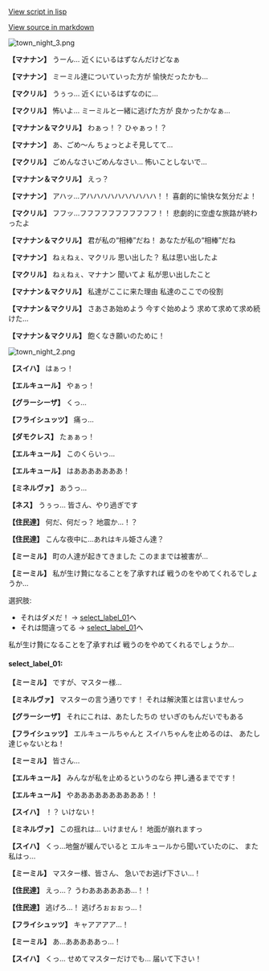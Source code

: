 [View script in lisp](../scripts/202103120.txt)

[View source in markdown](202103120.md)

![town_night_3.png](../images/backgrounds/town_night_3.png)

**【マナナン】**
うーん…
近くにいるはずなんだけどなぁ

**【マナナン】**
ミーミル達についていった方が
愉快だったかも…

**【マクリル】**
うぅっ…
近くにいるはずなのに…

**【マクリル】**
怖いよ…
ミーミルと一緒に逃げた方が
良かったかなぁ…

**【マナナン＆マクリル】**
わぁっ！？
ひゃぁっ！？

**【マナナン】**
あ、ごめ～ん
ちょっとよそ見してて…

**【マクリル】**
ごめんなさいごめんなさい…
怖いことしないで…

**【マナナン＆マクリル】**
えっ？

**【マナナン】**
アハッ…アハハハハハハハハハハ！！
喜劇的に愉快な気分だよ！

**【マクリル】**
フフッ…フフフフフフフフフフフ！！
悲劇的に空虚な旅路が終わったよ

**【マナナン＆マクリル】**
君が私の“相棒”だね！
あなたが私の“相棒”だね

**【マナナン】**
ねぇねぇ、マクリル
思い出した？
私は思い出したよ

**【マクリル】**
ねぇねぇ、マナナン
聞いてよ
私が思い出したこと

**【マナナン＆マクリル】**
私達がここに来た理由
私達のここでの役割

**【マナナン＆マクリル】**
さあさあ始めよう
今すぐ始めよう
求めて求めて求め続けた…

**【マナナン＆マクリル】**
飽くなき願いのために！

![town_night_2.png](../images/backgrounds/town_night_2.png)

**【スイハ】**
はぁっ！

**【エルキュール】**
やぁっ！

**【グラーシーザ】**
くっ…

**【フライシュッツ】**
痛っ…

**【ダモクレス】**
たぁぁっ！

**【エルキュール】**
このくらいっ…

**【エルキュール】**
はあああああああ！

**【ミネルヴァ】**
あうっ…

**【ネス】**
うぅっ…
皆さん、やり過ぎです

**【住民達】**
何だ、何だっ？
地震か…！？

**【住民達】**
こんな夜中に…あれはキル姫さん達？

**【ミーミル】**
町の人達が起きてきました
このままでは被害が…

**【ミーミル】**
私が生け贄になることを了承すれば
戦うのをやめてくれるでしょうか…

選択肢:
- それはダメだ！ → [select_label_01](#select_label_01)へ
- それは間違ってる → [select_label_01](#select_label_01)へ

私が生け贄になることを了承すれば
戦うのをやめてくれるでしょうか…

#### select_label_01:

**【ミーミル】**
ですが、マスター様…

**【ミネルヴァ】**
マスターの言う通りです！
それは解決策とは言いませんっ

**【グラーシーザ】**
それにこれは、あたしたちの
せいぎのもんだいでもある

**【フライシュッツ】**
エルキュールちゃんと
スイハちゃんを止めるのは、
あたし達じゃないとね！

**【ミーミル】**
皆さん…

**【エルキュール】**
みんなが私を止めるというのなら
押し通るまでです！

**【エルキュール】**
やああああああああああ！！

**【スイハ】**
！？
いけない！

**【ミネルヴァ】**
この揺れは…
いけません！
地面が崩れますっ

**【スイハ】**
くっ…地盤が緩んでいると
エルキュールから聞いていたのに、
また私はっ…

**【ミーミル】**
マスター様、皆さん、
急いでお逃げ下さい…！

**【住民達】**
えっ…？
うわああああああ…！！

**【住民達】**
逃げろ…！
逃げろぉぉぉっ…！

**【フライシュッツ】**
キャアアアア…！

**【ミーミル】**
あ…あああああっ…！

**【スイハ】**
くっ…
せめてマスターだけでも…
届いて下さい！

